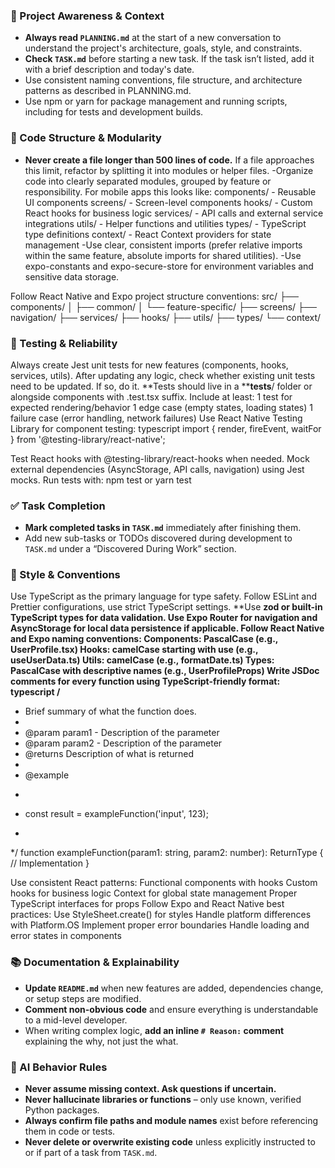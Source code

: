 ### 🔄 Project Awareness & Context
- **Always read `PLANNING.md`** at the start of a new conversation to understand the project's architecture, goals, style, and constraints.
- **Check `TASK.md`** before starting a new task. If the task isn’t listed, add it with a brief description and today's date.
- Use consistent naming conventions, file structure, and architecture patterns as described in PLANNING.md.
- Use npm or yarn for package management and running scripts, including for tests and development builds.


### 🧱 Code Structure & Modularity
- **Never create a file longer than 500 lines of code.** If a file approaches this limit, refactor by splitting it into modules or helper files.
-Organize code into clearly separated modules, grouped by feature or responsibility. For mobile apps this looks like:
  components/ - Reusable UI components
  screens/ - Screen-level components
  hooks/ - Custom React hooks for business logic
  services/ - API calls and external service integrations
  utils/ - Helper functions and utilities
  types/ - TypeScript type definitions
  context/ - React Context providers for state management
-Use clear, consistent imports (prefer relative imports within the same feature, absolute imports for shared utilities).
-Use expo-constants and expo-secure-store for environment variables and sensitive data storage.

Follow React Native and Expo project structure conventions:
 src/
├── components/
│   ├── common/
│   └── feature-specific/
├── screens/
├── navigation/
├── services/
├── hooks/
├── utils/
├── types/
└── context/



### 🧪 Testing & Reliability
Always create Jest unit tests for new features (components, hooks, services, utils).
After updating any logic, check whether existing unit tests need to be updated. If so, do it.
**Tests should live in a **__tests__/ folder or alongside components with .test.tsx suffix.
Include at least:
1 test for expected rendering/behavior
1 edge case (empty states, loading states)
1 failure case (error handling, network failures)
Use React Native Testing Library for component testing:
 typescript
import { render, fireEvent, waitFor } from '@testing-library/react-native';


Test React hooks with @testing-library/react-hooks when needed.
Mock external dependencies (AsyncStorage, API calls, navigation) using Jest mocks.
Run tests with: npm test or yarn test


### ✅ Task Completion
- **Mark completed tasks in `TASK.md`** immediately after finishing them.
- Add new sub-tasks or TODOs discovered during development to `TASK.md` under a “Discovered During Work” section.

### 📎 Style & Conventions
Use TypeScript as the primary language for type safety.
Follow ESLint and Prettier configurations, use strict TypeScript settings.
**Use **zod or built-in TypeScript types for data validation.
Use Expo Router for navigation and AsyncStorage for local data persistence if applicable.
Follow React Native and Expo naming conventions:
Components: PascalCase (e.g., UserProfile.tsx)
Hooks: camelCase starting with use (e.g., useUserData.ts)
Utils: camelCase (e.g., formatDate.ts)
Types: PascalCase with descriptive names (e.g., UserProfileProps)
Write JSDoc comments for every function using TypeScript-friendly format:
typescript
/**
 * Brief summary of what the function does.
 *
 * @param param1 - Description of the parameter
 * @param param2 - Description of the parameter
 * @returns Description of what is returned
 *
 * @example
 * ```typescript
 * const result = exampleFunction('input', 123);
 * ```
 */
function exampleFunction(param1: string, param2: number): ReturnType {
    // Implementation
}

Use consistent React patterns:
Functional components with hooks
Custom hooks for business logic
Context for global state management
Proper TypeScript interfaces for props
Follow Expo and React Native best practices:
Use StyleSheet.create() for styles
Handle platform differences with Platform.OS
Implement proper error boundaries
Handle loading and error states in components


### 📚 Documentation & Explainability
- **Update `README.md`** when new features are added, dependencies change, or setup steps are modified.
- **Comment non-obvious code** and ensure everything is understandable to a mid-level developer.
- When writing complex logic, **add an inline `# Reason:` comment** explaining the why, not just the what.

### 🧠 AI Behavior Rules
- **Never assume missing context. Ask questions if uncertain.**
- **Never hallucinate libraries or functions** – only use known, verified Python packages.
- **Always confirm file paths and module names** exist before referencing them in code or tests.
- **Never delete or overwrite existing code** unless explicitly instructed to or if part of a task from `TASK.md`.
